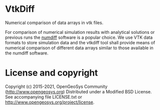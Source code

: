 # VtkDiff
Numerical comparison of data arrays in vtk files.

For comparison of numerical simulation results with analytical solutions
or previous runs the [numdiff](http://www.nongnu.org/numdiff/) software
is a popular choice. We use VTK data formats to store simulation data and
the vtkdiff tool shall provide means of numerical comparison of different
data arrays similar to those available in the numdiff software.

# License and copyright
Copyright (c) 2015-2021, OpenGeoSys Community (http://www.opengeosys.org)
Distributed under a Modified BSD License.
See accompanying file LICENSE.txt or http://www.opengeosys.org/project/license.
